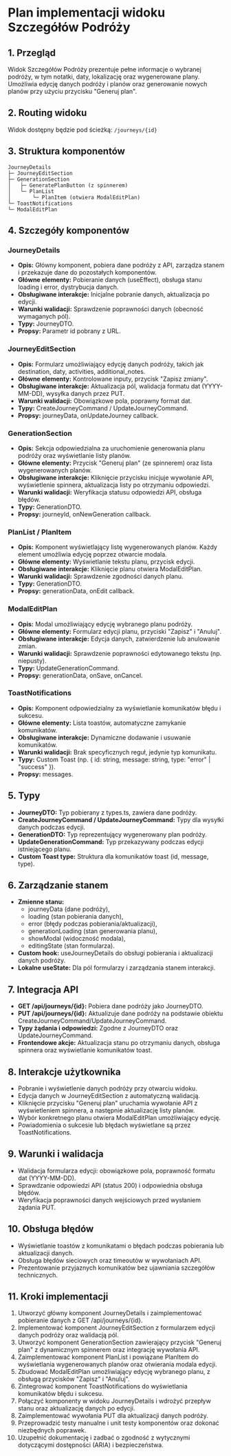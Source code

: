 # Plan implementacji widoku Szczegółów Podróży

## 1. Przegląd
Widok Szczegółów Podróży prezentuje pełne informacje o wybranej podróży, w tym notatki, daty, lokalizację oraz wygenerowane plany. Umożliwia edycję danych podróży i planów oraz generowanie nowych planów przy użyciu przycisku "Generuj plan".

## 2. Routing widoku
Widok dostępny będzie pod ścieżką: `/journeys/{id}`

## 3. Struktura komponentów
```
JourneyDetails
├─ JourneyEditSection
├─ GenerationSection
│   ├─ GeneratePlanButton (z spinnerem)
│   └─ PlanList
│       └─ PlanItem (otwiera ModalEditPlan)
└─ ToastNotifications
└─ ModalEditPlan
```

## 4. Szczegóły komponentów

### JourneyDetails
- **Opis:** Główny komponent, pobiera dane podróży z API, zarządza stanem i przekazuje dane do pozostałych komponentów.
- **Główne elementy:** Pobieranie danych (useEffect), obsługa stanu loading i error, dystrybucja danych.
- **Obsługiwane interakcje:** Inicjalne pobranie danych, aktualizacja po edycji.
- **Warunki walidacji:** Sprawdzenie poprawności danych (obecność wymaganych pól).
- **Typy:** JourneyDTO.
- **Propsy:** Parametr id pobrany z URL.

### JourneyEditSection
- **Opis:** Formularz umożliwiający edycję danych podróży, takich jak destination, daty, activities, additional_notes.
- **Główne elementy:** Kontrolowane inputy, przycisk "Zapisz zmiany".
- **Obsługiwane interakcje:** Aktualizacja pól, walidacja formatu dat (YYYY-MM-DD), wysyłka danych przez PUT.
- **Warunki walidacji:** Obowiązkowe pola, poprawny format dat.
- **Typy:** CreateJourneyCommand / UpdateJourneyCommand.
- **Propsy:** journeyData, onUpdateJourney callback.

### GenerationSection
- **Opis:** Sekcja odpowiedzialna za uruchomienie generowania planu podróży oraz wyświetlanie listy planów.
- **Główne elementy:** Przycisk "Generuj plan" (ze spinnerem) oraz lista wygenerowanych planów.
- **Obsługiwane interakcje:** Kliknięcie przycisku inicjuje wywołanie API, wyświetlenie spinnera, aktualizacja listy po otrzymaniu odpowiedzi.
- **Warunki walidacji:** Weryfikacja statusu odpowiedzi API, obsługa błędów.
- **Typy:** GenerationDTO.
- **Propsy:** journeyId, onNewGeneration callback.

### PlanList / PlanItem
- **Opis:** Komponent wyświetlający listę wygenerowanych planów. Każdy element umożliwia edycję poprzez otwarcie modala.
- **Główne elementy:** Wyświetlanie tekstu planu, przycisk edycji.
- **Obsługiwane interakcje:** Kliknięcie planu otwiera ModalEditPlan.
- **Warunki walidacji:** Sprawdzenie zgodności danych planu.
- **Typy:** GenerationDTO.
- **Propsy:** generationData, onEdit callback.

### ModalEditPlan
- **Opis:** Modal umożliwiający edycję wybranego planu podróży.
- **Główne elementy:** Formularz edycji planu, przyciski "Zapisz" i "Anuluj".
- **Obsługiwane interakcje:** Edycja danych, zatwierdzenie lub anulowanie zmian.
- **Warunki walidacji:** Sprawdzenie poprawności edytowanego tekstu (np. niepusty).
- **Typy:** UpdateGenerationCommand.
- **Propsy:** generationData, onSave, onCancel.

### ToastNotifications
- **Opis:** Komponent odpowiedzialny za wyświetlanie komunikatów błędu i sukcesu.
- **Główne elementy:** Lista toastów, automatyczne zamykanie komunikatów.
- **Obsługiwane interakcje:** Dynamiczne dodawanie i usuwanie komunikatów.
- **Warunki walidacji:** Brak specyficznych reguł, jedynie typ komunikatu.
- **Typy:** Custom Toast (np. { id: string, message: string, type: "error" | "success" }).
- **Propsy:** messages.

## 5. Typy
- **JourneyDTO:** Typ pobierany z types.ts, zawiera dane podróży.
- **CreateJourneyCommand / UpdateJourneyCommand:** Typy dla wysyłki danych podczas edycji.
- **GenerationDTO:** Typ reprezentujący wygenerowany plan podróży.
- **UpdateGenerationCommand:** Typ przekazywany podczas edycji istniejącego planu.
- **Custom Toast type:** Struktura dla komunikatów toast (id, message, type).

## 6. Zarządzanie stanem
- **Zmienne stanu:** 
  - journeyData (dane podróży),
  - loading (stan pobierania danych),
  - error (błędy podczas pobierania/aktualizacji),
  - generationLoading (stan generowania planu),
  - showModal (widoczność modala),
  - editingState (stan formularza).
- **Custom hook:** useJourneyDetails do obsługi pobierania i aktualizacji danych podróży.
- **Lokalne useState:** Dla pól formularzy i zarządzania stanem interakcji.

## 7. Integracja API
- **GET /api/journeys/{id}:** Pobiera dane podróży jako JourneyDTO.
- **PUT /api/journeys/{id}:** Aktualizuje dane podróży na podstawie obiektu CreateJourneyCommand/UpdateJourneyCommand.
- **Typy żądania i odpowiedzi:** Zgodne z JourneyDTO oraz UpdateJourneyCommand.
- **Frontendowe akcje:** Aktualizacja stanu po otrzymaniu danych, obsługa spinnera oraz wyświetlanie komunikatów toast.

## 8. Interakcje użytkownika
- Pobranie i wyświetlenie danych podróży przy otwarciu widoku.
- Edycja danych w JourneyEditSection z automatyczną walidacją.
- Kliknięcie przycisku "Generuj plan" uruchamia wywołanie API z wyświetleniem spinnera, a następnie aktualizację listy planów.
- Wybór konkretnego planu otwiera ModalEditPlan umożliwiający edycję.
- Powiadomienia o sukcesie lub błędach wyświetlane są przez ToastNotifications.

## 9. Warunki i walidacja
- Walidacja formularza edycji: obowiązkowe pola, poprawność formatu dat (YYYY-MM-DD).
- Sprawdzanie odpowiedzi API (status 200) i odpowiednia obsługa błędów.
- Weryfikacja poprawności danych wejściowych przed wysłaniem żądania PUT.

## 10. Obsługa błędów
- Wyświetlanie toastów z komunikatami o błędach podczas pobierania lub aktualizacji danych.
- Obsługa błędów sieciowych oraz timeoutów w wywołaniach API.
- Prezentowanie przyjaznych komunikatów bez ujawniania szczegółów technicznych.

## 11. Kroki implementacji
1. Utworzyć główny komponent JourneyDetails i zaimplementować pobieranie danych z GET /api/journeys/{id}.
2. Implementować komponent JourneyEditSection z formularzem edycji danych podróży oraz walidacją pól.
3. Utworzyć komponent GenerationSection zawierający przycisk "Generuj plan" z dynamicznym spinnerem oraz integrację wywołania API.
4. Zaimplementować komponent PlanList i powiązane PlanItem do wyświetlania wygenerowanych planów oraz otwierania modala edycji.
5. Zbudować ModalEditPlan umożliwiający edycję wybranego planu, z obsługą przycisków "Zapisz" i "Anuluj".
6. Zintegrować komponent ToastNotifications do wyświetlania komunikatów błędu i sukcesu.
7. Połączyć komponenty w widoku JourneyDetails i wdrożyć przepływ stanu oraz aktualizację danych po edycji.
8. Zaimplementować wywołania PUT dla aktualizacji danych podróży.
9. Przeprowadzić testy manualne i unit testy komponentów oraz dokonać niezbędnych poprawek.
10. Uzupełnić dokumentację i zadbać o zgodność z wytycznymi dotyczącymi dostępności (ARIA) i bezpieczeństwa.
